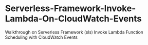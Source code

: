 # Serverless-Framework-Invoke-Lambda-On-CloudWatch-Events
Walkthrough on Serverless Framework (sls) Invoke Lambda Function Scheduling with CloudWatch Events
